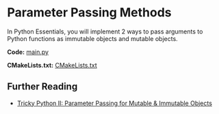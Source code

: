 # Parameter Passing Methods

In Python Essentials, you will implement 2 ways to pass arguments to Python functions as immutable objects and mutable objects.

**Code:** [main.py](src/main.py)

**CMakeLists.txt:** [CMakeLists.txt](CMakeLists.txt)

## Further Reading

- [Tricky Python II: Parameter Passing for Mutable & Immutable Objects](https://medium.com/@tyastropheus/tricky-python-ii-parameter-passing-for-mutable-immutable-objects-10e968cbda35)